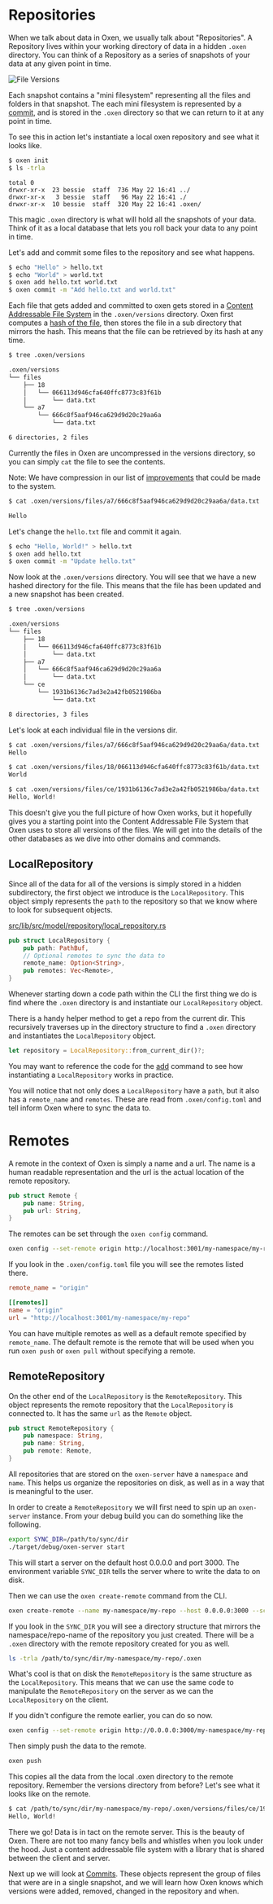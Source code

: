 # Repositories

When we talk about data in Oxen, we usually talk about "Repositories". A Repository lives within your working directory of data in a hidden `.oxen` directory. You can think of a Repository as a series of snapshots of your data at any given point in time. 

![File Versions](/images/versions.png)

Each snapshot contains a "mini filesystem" representing all the files and folders in that snapshot. The each mini filesystem is represented by a [commit](domains/commits.md), and is stored in the `.oxen` directory so that we can return to it at any point in time.

To see this in action let's instantiate a local oxen repository and see what it looks like.

```bash
$ oxen init
$ ls -trla
```

```
total 0
drwxr-xr-x  23 bessie  staff  736 May 22 16:41 ../
drwxr-xr-x   3 bessie  staff   96 May 22 16:41 ./
drwxr-xr-x  10 bessie  staff  320 May 22 16:41 .oxen/
```

This magic `.oxen` directory is what will hold all the snapshots of your data. Think of it as a local database that lets you roll back your data to any point in time.

Let's add and commit some files to the repository and see what happens.

```bash
$ echo "Hello" > hello.txt
$ echo "World" > world.txt
$ oxen add hello.txt world.txt
$ oxen commit -m "Add hello.txt and world.txt"
```

Each file that gets added and committed to oxen gets stored in a [Content Addressable File System](https://en.wikipedia.org/wiki/Content-addressable_storage) in the `.oxen/versions` directory. Oxen first computes a [hash of the file](optimizations/hashing.md), then stores the file in a sub directory that mirrors the hash. This means that the file can be retrieved by its hash at any time.

```bash
$ tree .oxen/versions

.oxen/versions
└── files
    ├── 18
    │   └── 066113d946cfa640ffc8773c83f61b
    │       └── data.txt
    └── a7
        └── 666c8f5aaf946ca629d9d20c29aa6a
            └── data.txt

6 directories, 2 files
```

Currently the files in Oxen are uncompressed in the versions directory, so you can simply `cat` the file to see the contents.

Note: We have compression in our list of [improvements](improvements.md) that could be made to the system.

```bash
$ cat .oxen/versions/files/a7/666c8f5aaf946ca629d9d20c29aa6a/data.txt

Hello
```

Let's change the `hello.txt` file and commit it again.

```bash
$ echo "Hello, World!" > hello.txt
$ oxen add hello.txt
$ oxen commit -m "Update hello.txt"
```

Now look at the `.oxen/versions` directory. You will see that we have a new hashed directory for the file. This means that the file has been updated and a new snapshot has been created.

```bash
$ tree .oxen/versions

.oxen/versions
└── files
    ├── 18
    │   └── 066113d946cfa640ffc8773c83f61b
    │       └── data.txt
    ├── a7
    │   └── 666c8f5aaf946ca629d9d20c29aa6a
    │       └── data.txt
    └── ce
        └── 1931b6136c7ad3e2a42fb0521986ba
            └── data.txt

8 directories, 3 files
```

Let's look at each individual file in the versions dir.

```bash
$ cat .oxen/versions/files/a7/666c8f5aaf946ca629d9d20c29aa6a/data.txt
Hello

$ cat .oxen/versions/files/18/066113d946cfa640ffc8773c83f61b/data.txt
World

$ cat .oxen/versions/files/ce/1931b6136c7ad3e2a42fb0521986ba/data.txt
Hello, World!
```

This doesn't give you the full picture of how Oxen works, but it hopefully gives you a starting point into the Content Addressable File System that Oxen uses to store all versions of the files. We will get into the details of the other databases as we dive into other domains and commands.

## LocalRepository

Since all of the data for all of the versions is simply stored in a hidden subdirectory, the first object we introduce is the `LocalRepository`. This object simply represents the `path` to the repository so that we know where to look for subsequent objects.

[src/lib/src/model/repository/local_repository.rs](https://github.com/Oxen-AI/Oxen/blob/main/src/lib/src/model/repository/local_repository.rs)

```rust
pub struct LocalRepository {
    pub path: PathBuf,
    // Optional remotes to sync the data to
    remote_name: Option<String>,
    pub remotes: Vec<Remote>,
}
```

Whenever starting down a code path within the CLI the first thing we do is find where the `.oxen` directory is and instantiate our `LocalRepository` object.

There is a handy helper method to get a repo from the current dir. This recursively traverses up in the directory structure to find a `.oxen` directory and instantiates the `LocalRepository` object.

```rust
let repository = LocalRepository::from_current_dir()?;
```

You may want to reference the code for the [add](https://github.com/Oxen-AI/Oxen/blob/main/src/cli/src/cmd/add.rs) command to see how instantiating a `LocalRepository` works in practice.

You will notice that not only does a `LocalRepository` have a `path`, but it also has a `remote_name` and `remotes`. These are read from `.oxen/config.toml` and tell inform Oxen where to sync the data to.

# Remotes

A remote in the context of Oxen is simply a name and a url. The name is a human readable representation and the url is the actual location of the remote repository.

```rust
pub struct Remote {
    pub name: String,
    pub url: String,
}
```

The remotes can be set through the `oxen config` command.

```bash
oxen config --set-remote origin http://localhost:3001/my-namespace/my-repo
```

If you look in the `.oxen/config.toml` file you will see the remotes listed there.

```toml
remote_name = "origin"

[[remotes]]
name = "origin"
url = "http://localhost:3001/my-namespace/my-repo"
```

You can have multiple remotes as well as a default remote specified by `remote_name`. The default remote is the remote that will be used when you run `oxen push` or `oxen pull` without specifying a remote.

## RemoteRepository

On the other end of the `LocalRepository` is the `RemoteRepository`. This object represents the remote repository that the `LocalRepository` is connected to. It has the same `url` as the `Remote` object.

```rust
pub struct RemoteRepository {
    pub namespace: String,
    pub name: String,
    pub remote: Remote,
}
```

All repositories that are stored on the `oxen-server` have a `namespace` and `name`. This helps us organize the repositories on disk, as well as in a way that is meaningful to the user.

In order to create a `RemoteRepository` we will first need to spin up an `oxen-server` instance. From your debug build you can do something like the following.

```bash
export SYNC_DIR=/path/to/sync/dir
./target/debug/oxen-server start
```

This will start a server on the default host 0.0.0.0 and port 3000. The environment variable `SYNC_DIR` tells the server where to write the data to on disk.


Then we can use the `oxen create-remote` command from the CLI.

```bash
oxen create-remote --name my-namespace/my-repo --host 0.0.0.0:3000 --scheme http
```

If you look in the `SYNC_DIR` you will see a directory structure that mirrors the namespace/repo-name of the repository you just created. There will be a `.oxen` directory with the remote repository created for you as well.

```bash
ls -trla /path/to/sync/dir/my-namespace/my-repo/.oxen
```

What's cool is that on disk the `RemoteRepository` is the same structure as the `LocalRepository`. This means that we can use the same code to manipulate the `RemoteRepository` on the server as we can the `LocalRepository` on the client.

If you didn't configure the remote earlier, you can do so now.

```bash
oxen config --set-remote origin http://0.0.0.0:3000/my-namespace/my-repo
```

Then simply push the data to the remote.

```bash
oxen push
```

This copies all the data from the local .oxen directory to the remote repository. Remember the versions directory from before? Let's see what it looks like on the remote.

```bash
$ cat /path/to/sync/dir/my-namespace/my-repo/.oxen/versions/files/ce/1931b6136c7ad3e2a42fb0521986ba/data.txt
Hello, World!
```

There we go! Data is in tact on the remote server. This is the beauty of Oxen. There are not too many fancy bells and whistles when you look under the hood. Just a content addressable file system with a library that is shared between the client and server.

Next up we will look at [Commits](domains/commits.md). These objects represent the group of files that were are in a single snapshot, and we will learn how Oxen knows which versions were added, removed, changed in the repository and when.

